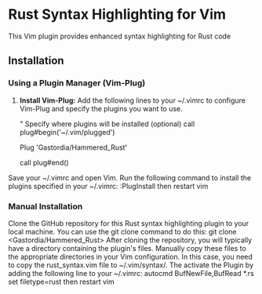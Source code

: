 # Rust Syntax Highlighting for Vim

This Vim plugin provides enhanced syntax highlighting for Rust code

## Installation

### Using a Plugin Manager (Vim-Plug)

1. **Install Vim-Plug:**
   Add the following lines to your ~/.vimrc to configure Vim-Plug and specify the plugins you want to use.
   
   " Specify where plugins will be installed (optional)
   call plug#begin('~/.vim/plugged')

   Plug 'Gastordia/Hammered_Rust'

   call plug#end()
   
  Save your ~/.vimrc and open Vim. Run the following command to install the plugins specified in your ~/.vimrc:
  :PlugInstall
  then restart vim
### Manual Installation
   Clone the GitHub repository for this Rust syntax highlighting plugin to your local machine. You can use the git clone command to do this:
   git clone <Gastordia/Hammered_Rust>
   After cloning the repository, you will typically have a directory containing the plugin's files. Manually copy these files to the appropriate directories in your Vim configuration. In this case, you need to copy the rust_syntax.vim file to ~/.vim/syntax/.
   The activate the Plugin by adding the following line to your  ~/.vimrc:
     autocmd BufNewFile,BufRead *.rs set filetype=rust
  then restart vim
  
  
